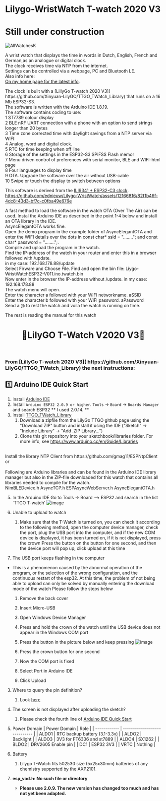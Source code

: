 # Lilygo-WristWatch T-watch 2020 V3
# Still under construction
![AllWatchesK](https://github.com/ednieuw/Lilygo-WristWatch/assets/12166816/9c859ab7-900d-4b10-8df6-623f4591e446)

A wrist watch that displays the time in words in Dutch, English, French and 
German,as an analogue or digital clock.<br />
The clock receives time via NTP from the internet. <br />
Settings can be controlled via a webpage, PC and Bluetooth LE.<br />
Also info here: <a href="https://ednieuw.home.xs4all.nl/Woordklok/ESP32C3AndMore/ESP32C3ClockAndMoreV.html">  
On my home page for the latest info</a>.	
<p>The clock is built with a [LillyGo T-watch 2020 V3]( https://github.com/Xinyuan-LilyGO/TTGO_TWatch_Library) that runs on a 16 Mb ESP32-S3.</br>
The software is written with the Arduino IDE 1.8.19.</br>
The software contains coding to use:</br>
1 ST7789 colour display</br>
2 BLE nRF UART connection with a phone with an option to send strings longer than 20 bytes</br>
3 Time zone corrected time with daylight savings from a NTP server via WIFI</br>
4 Analog, word and digital clock.</br>
5 RTC for time keeping when off line</br>
6 Storage of the settings in the ESP32-S3 SPIFSS Flash memor</br>
7 Menu driven control of preferences with serial monitor, BLE and WIFI-html page</br>
8 Four languages to display time</br>
9 OTA. Upgrade the software over the air without USB-cable</br>
10 Swipe or touch the display to switch between options

This software is derived from the [ILI9341 + ESP32-C3 clock](https://github.com/ednieuw/ESP32-C3-Clock-and-more).
https://github.com/ednieuw/Lilygo-WristWatch/assets/12166816/82f1b46f-4dc8-43d3-bf7c-c0fba49e676e

A fast method to load the software in the watch OTA (Over The Air) can be used.  Instal the Arduino IDE as described in the point 1-4 below and install an OTA library in the IDE. </br>
AsyncElegantOTA works fine. </br>
Open the demo program in the example folder of AsyncElegantOTA and enter the WIFI details over the dots in const char* ssid = "........"; and const char* password = "........";. </br>
Compile and upload the program in the watch.</br>
Find the IP-address of the watch in your router and enter this in a browser followed with /update.</br>
in my case: 192.168.178.88/update  </br>
Select Firware and Choose File. Find and open the bin file: Liygo-WristWatchESP32-V011.ino.twatch.bin</br>
Now enter in the browser the IP-address without /update. in my case: 192.168.178.88</br>
The watch menu will open. </br>
Enter the character a followed with your WIFI networkname.  aSSID</br>
Enter the character b followed with your WIFI password.  aPassword</br>
Send a @ to rest the watch and voila the watch is running on time.</br>

The rest is reading the manual for this watch</br>


<h1 align = "center">🌟LilyGO T-Watch V2020 V3🌟</h1></br>
<h3>From [LillyGo T-watch 2020 V3]( https://github.com/Xinyuan-LilyGO/TTGO_TWatch_Library) the next instructions:</h3>

## 1️⃣ Arduino IDE Quick Start

1. Install [Arduino IDE](https://www.arduino.cc/en/software)
2. Install `Arduino ESP32 2.0.9 or higher`. `Tools` -> `Board` -> `Boards Manager` and search ESP32
    ** I used 2.0.14. **
3. Install [TTGO_TWatch_Library](https://github.com/Xinyuan-LilyGO/TTGO_TWatch_Library)
   1. Download a zipfile from the LilyGo TTGO github page using the "Download ZIP" button and install it using the IDE ("Sketch" -> "Include Library" -> "Add .ZIP Library...")
   2. Clone this git repository into your sketchbook/libraries folder. For more info, see https://www.arduino.cc/en/Guide/Libraries
</br>
Install the library NTP Client from https://github.com/gmag11/ESPNtpClient or </br>
</br>
Following are Arduino libraries and can be found in the Arduino IDE library manager but also in the ZIP-file downloaded for this watch that contains all libraries needed to compile for the watch.</br>
NimBLEDevice.h      
AsyncTCP.h          
ESPAsyncWebServer.h 
AsyncElegantOTA.h



5. In the Arduino IDE Go to Tools -> Board --> ESP32  and search in the list 'TTGO T-watch'
![image](https://github.com/ednieuw/Lilygo-WristWatch/assets/12166816/d0ffc660-1a1b-4799-8abd-a21b5881e2cd)


1. Unable to upload to watch
    1. Make sure that the T-Watch is turned on, you can check it according to the following method, open the computer device manager, check the port, plug the USB port into the computer, and if the new COM device is displayed, it has been turned on, if it is not displayed, press the crown Press the button on the button for one second, and then the device port will pop up, click upload at this time
2. The USB port keeps flashing in the computer
* This is a phenomenon caused by the abnormal operation of the program, or the selection of the wrong configuration, and the continuous restart of the esp32. At this time, the problem of not being able to upload can only be solved by manually entering the download mode of the watch
Please follow the steps below
   1. Remove the back cover
   2. Insert Micro-USB
   3. Open Windows Device Manager
   4. Press and hold the crown of the watch until the USB device does not appear in the Windows COM port
   5. Press the button in the picture below and keep pressing
![image](https://github.com/ednieuw/Lilygo-WristWatch/assets/12166816/dd244d32-bac4-4052-b45b-571f5e504322)

   6. Press the crown button for one second
   7. Now the COM port is fixed
   8. Select Port in Arduino IDE
   9. Click Upload
3. Where to query the pin definition?
    1. Look [here](./src/utilities.h)
4. The screen is not displayed after uploading the sketch?
    1. Please check the fourth line of [Arduino IDE Quick Start]()
5. Power Domain 
    | Power Domain | Role                          |
    | ------------ | ----------------------------- |
    | ALDO1        | RTC backup battery (3.1-3.3v) |
    | ALDO2        | Backlight                     |
    | ALDO3        | 3V3 for FT6336 and st7889     |
    | ALDO4        | SX1262                        |
    | BLDO2        | DRV2605 Enable pin            |
    | DC1          | ESP32 3V3                     |
    | VRTC         | Nothing                       |

6. Battery 
   1. Lilygo T-Watch fits 502530 size (5x25x30mm) batteries of any chemistry supported by the AXP2101.
7. **esp_vad.h: No such file or directory**
   * **Please use 2.0.9. The new version has changed too much and has not yet been adapted.**
